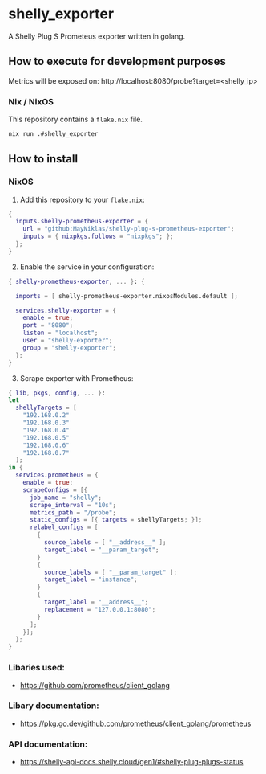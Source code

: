 # shelly_exporter
A Shelly Plug S Prometeus exporter written in golang.

## How to execute for development purposes

Metrics will be exposed on: http://localhost:8080/probe?target=<shelly_ip>

### Nix / NixOS
This repository contains a `flake.nix` file.
```sh
nix run .#shelly_exporter
```

## How to install

### NixOS
1. Add this repository to your `flake.nix`:
```nix
{
  inputs.shelly-prometheus-exporter = {
    url = "github:MayNiklas/shelly-plug-s-prometheus-exporter";
    inputs = { nixpkgs.follows = "nixpkgs"; };
  };
}
```
2. Enable the service in your configuration:
```nix
{ shelly-prometheus-exporter, ... }: {

  imports = [ shelly-prometheus-exporter.nixosModules.default ];

  services.shelly-exporter = {
    enable = true;
    port = "8080";
    listen = "localhost";
    user = "shelly-exporter";
    group = "shelly-exporter";
  };
}
```
3. Scrape exporter with Prometheus:
```nix
{ lib, pkgs, config, ... }:
let
  shellyTargets = [
    "192.168.0.2"
    "192.168.0.3"
    "192.168.0.4"
    "192.168.0.5"
    "192.168.0.6"
    "192.168.0.7"
  ];
in {
  services.prometheus = {
    enable = true;
    scrapeConfigs = [{
      job_name = "shelly";
      scrape_interval = "10s";
      metrics_path = "/probe";
      static_configs = [{ targets = shellyTargets; }];
      relabel_configs = [
        {
          source_labels = [ "__address__" ];
          target_label = "__param_target";
        }
        {
          source_labels = [ "__param_target" ];
          target_label = "instance";
        }
        {
          target_label = "__address__";
          replacement = "127.0.0.1:8080";
        }
      ];
    }];
  };
}
```

### Libaries used:
- https://github.com/prometheus/client_golang

### Libary documentation:
- https://pkg.go.dev/github.com/prometheus/client_golang/prometheus

### API documentation:
- https://shelly-api-docs.shelly.cloud/gen1/#shelly-plug-plugs-status
